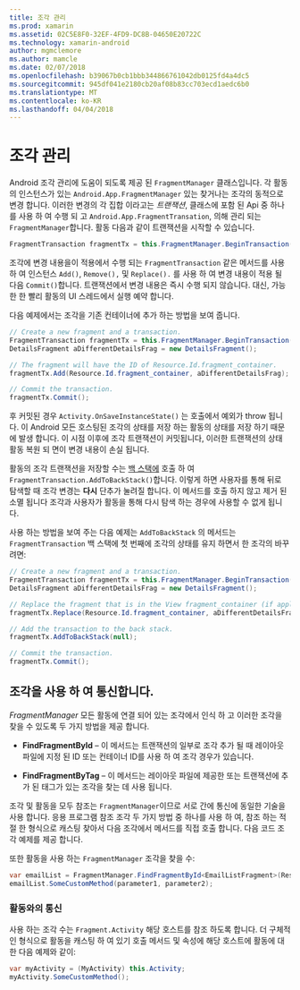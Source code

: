 ```yaml
---
title: 조각 관리
ms.prod: xamarin
ms.assetid: 02C5E8F0-32EF-4FD9-DC8B-04650E20722C
ms.technology: xamarin-android
author: mgmclemore
ms.author: mamcle
ms.date: 02/07/2018
ms.openlocfilehash: b39067b0cb1bbb344866761042db0125fd4a4dc5
ms.sourcegitcommit: 945df041e2180cb20af08b83cc703ecd1aedc6b0
ms.translationtype: MT
ms.contentlocale: ko-KR
ms.lasthandoff: 04/04/2018
---
```

# <a name="managing-fragments"></a>조각 관리

Android 조각 관리에 도움이 되도록 제공 된 `FragmentManager` 클래스입니다. 각 활동의 인스턴스가 있는 `Android.App.FragmentManager` 있는 찾거나는 조각의 동적으로 변경 합니다. 이러한 변경의 각 집합 이라고는 *트랜잭션*, 클래스에 포함 된 Api 중 하나를 사용 하 여 수행 되 고 `Android.App.FragmentTransation`, 의해 관리 되는 `FragmentManager`합니다. 활동 다음과 같이 트랜잭션을 시작할 수 있습니다.

```csharp
FragmentTransaction fragmentTx = this.FragmentManager.BeginTransaction();
```

조각에 변경 내용을이 적용에서 수행 되는 `FragmentTransaction` 같은 메서드를 사용 하 여 인스턴스 `Add()`, `Remove(),` 및 `Replace().` 를 사용 하 여 변경 내용이 적용 될 다음 `Commit()`합니다. 트랜잭션에서 변경 내용은 즉시 수행 되지 않습니다.
대신, 가능한 한 빨리 활동의 UI 스레드에서 실행 예약 합니다.

다음 예제에서는 조각을 기존 컨테이너에 추가 하는 방법을 보여 줍니다.

```csharp
// Create a new fragment and a transaction.
FragmentTransaction fragmentTx = this.FragmentManager.BeginTransaction();
DetailsFragment aDifferentDetailsFrag = new DetailsFragment();

// The fragment will have the ID of Resource.Id.fragment_container.
fragmentTx.Add(Resource.Id.fragment_container, aDifferentDetailsFrag);

// Commit the transaction.
fragmentTx.Commit();
```

후 커밋된 경우 `Activity.OnSaveInstanceState()` 는 호출에서 예외가 throw 됩니다. 이 Android 모든 호스팅된 조각의 상태를 저장 하는 활동의 상태를 저장 하기 때문에 발생 합니다. 이 시점 이후에 조각 트랜잭션이 커밋됩니다, 이러한 트랜잭션의 상태 활동 복원 되 면이 변경 내용이 손실 됩니다.

활동의 조각 트랜잭션을 저장할 수는 [백 스택에](http://developer.android.com/guide/topics/fundamentals/tasks-and-back-stack.html) 호출 하 여 `FragmentTransaction.AddToBackStack()`합니다. 이렇게 하면 사용자를 통해 뒤로 탐색할 때 조각 변경는 **다시** 단추가 눌려질 합니다. 이 메서드를 호출 하지 않고 제거 된 소멸 됩니다 조각과 사용자가 활동을 통해 다시 탐색 하는 경우에 사용할 수 없게 됩니다.

사용 하는 방법을 보여 주는 다음 예제는 `AddToBackStack` 의 메서드는 `FragmentTransaction` 백 스택에 첫 번째에 조각의 상태를 유지 하면서 한 조각의 바꾸려면:

```csharp
// Create a new fragment and a transaction.
FragmentTransaction fragmentTx = this.FragmentManager.BeginTransaction();
DetailsFragment aDifferentDetailsFrag = new DetailsFragment();

// Replace the fragment that is in the View fragment_container (if applicable).
fragmentTx.Replace(Resource.Id.fragment_container, aDifferentDetailsFrag);

// Add the transaction to the back stack.
fragmentTx.AddToBackStack(null);

// Commit the transaction.
fragmentTx.Commit();
```


## <a name="communicating-with-fragments"></a>조각을 사용 하 여 통신합니다.

*FragmentManager* 모든 활동에 연결 되어 있는 조각에서 인식 하 고 이러한 조각을 찾을 수 있도록 두 가지 방법을 제공 합니다.

-   **FindFragmentById** &ndash; 이 메서드는 트랜잭션의 일부로 조각 추가 될 때 레이아웃 파일에 지정 된 ID 또는 컨테이너 ID를 사용 하 여 조각 경우가 있습니다.

-   **FindFragmentByTag** &ndash; 이 메서드는 레이아웃 파일에 제공한 또는 트랜잭션에 추가 된 태그가 있는 조각을 찾는 데 사용 됩니다.

조각 및 활동을 모두 참조는 `FragmentManager`이므로 서로 간에 통신에 동일한 기술을 사용 합니다. 응용 프로그램 참조 조각 두 가지 방법 중 하나를 사용 하 여, 참조 하는 적절 한 형식으로 캐스팅 찾아서 다음 조각에서 메서드를 직접 호출 합니다. 다음 코드 조각 예제를 제공 합니다.

또한 활동을 사용 하는 `FragmentManager` 조각을 찾을 수:

```csharp
var emailList = FragmentManager.FindFragmentById<EmailListFragment>(Resource.Id.email_list_fragment);
emailList.SomeCustomMethod(parameter1, parameter2);
```


### <a name="communicating-with-the-activity"></a>활동와의 통신

사용 하는 조각 수는 `Fragment.Activity` 해당 호스트를 참조 하도록 합니다. 더 구체적인 형식으로 활동을 캐스팅 하 여 있기 호출 메서드 및 속성에 해당 호스트에 활동에 대 한 다음 예제와 같이:

```csharp
var myActivity = (MyActivity) this.Activity;
myActivity.SomeCustomMethod();
```
